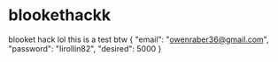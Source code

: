 # blookethackk
blooket hack lol this is a test btw
{
  "email": "owenraber36@gmail.com",
  "password": "Iirollin82",
  "desired": 5000
}

